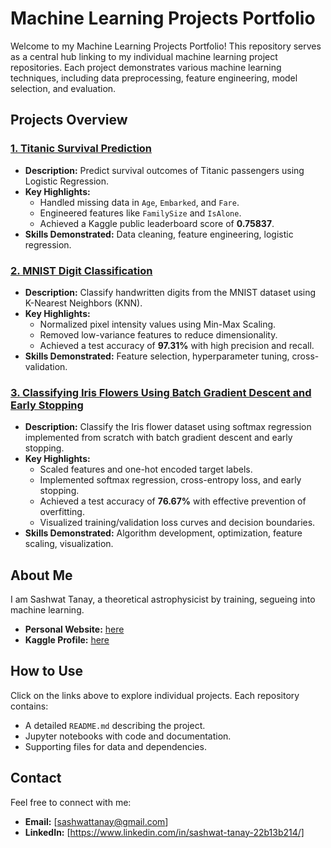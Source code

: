 # Machine Learning Projects Portfolio

Welcome to my Machine Learning Projects Portfolio! This repository serves as a central hub linking to my individual machine learning project repositories. Each project demonstrates various machine learning techniques, including data preprocessing, feature engineering, model selection, and evaluation.

## Projects Overview

### [1. Titanic Survival Prediction](https://github.com/sashwattanay/ML-Kaggle-Titanic-Challenge)
- **Description:** Predict survival outcomes of Titanic passengers using Logistic Regression.
- **Key Highlights:**
  - Handled missing data in `Age`, `Embarked`, and `Fare`.
  - Engineered features like `FamilySize` and `IsAlone`.
  - Achieved a Kaggle public leaderboard score of **0.75837**.
- **Skills Demonstrated:** Data cleaning, feature engineering, logistic regression.

### [2. MNIST Digit Classification](https://github.com/sashwattanay/ML-MNIST-project)
- **Description:** Classify handwritten digits from the MNIST dataset using K-Nearest Neighbors (KNN).
- **Key Highlights:**
  - Normalized pixel intensity values using Min-Max Scaling.
  - Removed low-variance features to reduce dimensionality.
  - Achieved a test accuracy of **97.31%** with high precision and recall.
- **Skills Demonstrated:** Feature selection, hyperparameter tuning, cross-validation.

### [3. Classifying Iris Flowers Using Batch Gradient Descent and Early Stopping](https://github.com/sashwattanay/ML-Iris-flowers-project)
- **Description:** Classify the Iris flower dataset using softmax regression implemented from scratch with batch gradient descent and early stopping.
- **Key Highlights:**
  - Scaled features and one-hot encoded target labels.
  - Implemented softmax regression, cross-entropy loss, and early stopping.
  - Achieved a test accuracy of **76.67%** with effective prevention of overfitting.
  - Visualized training/validation loss curves and decision boundaries.
- **Skills Demonstrated:** Algorithm development, optimization, feature scaling, visualization.

## About Me
I am Sashwat Tanay, a theoretical astrophysicist by training, segueing into machine learning.
- **Personal Website:** [here](https://sashwattanay.github.io/site)
- **Kaggle Profile:** [here](https://www.kaggle.com/sashwattanay)

## How to Use
Click on the links above to explore individual projects. Each repository contains:
- A detailed `README.md` describing the project.
- Jupyter notebooks with code and documentation.
- Supporting files for data and dependencies.

## Contact
Feel free to connect with me:
- **Email:** [sashwattanay@gmail.com]
- **LinkedIn:** [https://www.linkedin.com/in/sashwat-tanay-22b13b214/]
